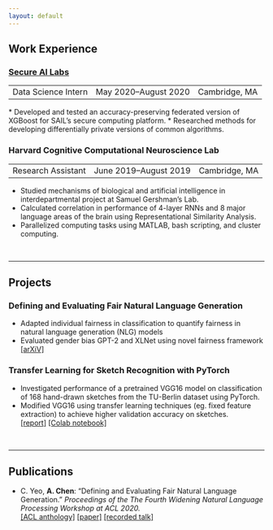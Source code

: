 ```yaml
---
layout: default
---
```


## Work Experience

<h3><a href = "https://secureailabs.com/" target = "_blank">Secure AI Labs</a></h3>

<table>
    <tr>
        <td class = "left">Data Science Intern</td>
        <td class="center">May 2020–August 2020</td>
        <td class="right">Cambridge, MA</td>
    </tr>   
</table>
* Developed and tested an accuracy-preserving federated version of XGBoost for SAIL’s secure computing platform.
* Researched methods for developing differentially private versions of common algorithms.


<h3>Harvard Cognitive Computational Neuroscience Lab</h3>

<table>
    <tr>
        <td class = "left">Research Assistant</td>
        <td class="center">June 2019–August 2019</td>
        <td class="right">Cambridge, MA</td>
    </tr>   
</table>

* Studied mechanisms of biological and artificial intelligence in interdepartmental project at Samuel Gershman’s Lab.
* Calculated correlation in performance of 4-layer RNNs and 8 major language areas of the brain using Representational
Similarity Analysis.
* Parallelized computing tasks using MATLAB, bash scripting, and cluster computing.

<br>

----

## Projects

### Defining and Evaluating Fair Natural Language Generation
* Adapted individual fairness in classification to quantify fairness in natural language generation (NLG) models
* Evaluated gender bias GPT-2 and XLNet using novel fairness framework <br>[[arXiV]](https://arxiv.org/abs/2008.01548)


### Transfer Learning for Sketch Recognition with PyTorch
* Investigated performance of a pretrained VGG16 model on classification of 168 hand-drawn sketches from the TU-Berlin
dataset using PyTorch.
* Modified VGG16 using transfer learning techniques (eg. fixed feature extraction) to achieve higher validation accuracy on
sketches.<br>[[report]](https://alyssachen.me/files/pytorch.pdf) [[Colab notebook]](https://github.com/alyssc/Neuro140/blob/master/Neuro140AlyssaChen.ipynb) 

<br>

---

## Publications

* C. Yeo, **A. Chen**: “Defining and Evaluating Fair Natural Language Generation.” *Proceedings of the The Fourth Widening Natural Language Processing Workshop at ACL 2020.* 
<br>[[ACL anthology]](https://www.aclweb.org/anthology/2020.winlp-1.27/) [[paper]](https://alyssachen.me/files/acl_fairNLP.pdf) [[recorded talk]](https://slideslive.com/38929566/defining-and-evaluating-fair-natural-language-generation)



<br><br>
<br>
<br>
<br>



